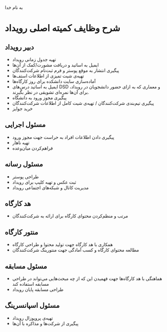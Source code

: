 به نام خدا
# شرح وظایف کمیته اصلی رویداد

## دبیر رویداد
- تهیه جدول زمانی رویداد
- ایمیل به اساتید و دریافت مشورت/کمک از آن‌ها
- پیگیری انتشار به موقع پوستر و فرم ثبت‌نام شرکت‌کنندگان
- تهیه‌‌ی شیت تمیزی از اطلاعات استف‌ها
- آماده‌سازی سایت دانشکده برای روز کارگاه‌ها
- ایمیل به اساتید درس‌های DSD و معماری که به ازای حضور دانشجویان در رویداد، برای آن‌ها نمره‌ای تشویقی در نظر بگیرند.
- پیگیری مجوز ورود به دانشگاه
- پیگیری تیم‌بندی شرکت‌کنندگان / تهیه‌ی شیت کامل از اطلاعات شرکت‌کنندگان
- خرید جوایز


## مسئول اجرایی
- پیگیری دادن اطلاعات افراد به حراست جهت مجوز ورود
- تهیه ناهار
- فراهم‌کردن میان‌وعده


## مسئول رسانه
- طراحی پوستر
- ثبت عکس و تهیه کلیپ برای رویداد
- مدیریت کانال و شبکه‌های اجتماعی رویداد


## هد کارگاه
- مرتب و منظم‌کردن محتوای کارگاه برای ارائه به شرکت‌کنندگان


## منتور کارگاه
- همکاری با هد کارگاه جهت تولید محتوا و طراحی کارگاه
- مطالعه محتوای کارگاه و کسب آمادگی جهت منتورینگ شرکت‌کنندگان


## مسئول مسابقه
- هماهنگی با هد کارگاه‌ها جهت فهمیدن این که از چه مبحث‌هایی می‌تواند در طراحی مسابقه استفاده کند
- طراحی مسابقه پایان رویداد


## مسئول اسپانسرینگ
- تهیه‌ی پروپوزال رویداد
- پیگیری از شرکت‌ها و مذاکره با آن‌ها
